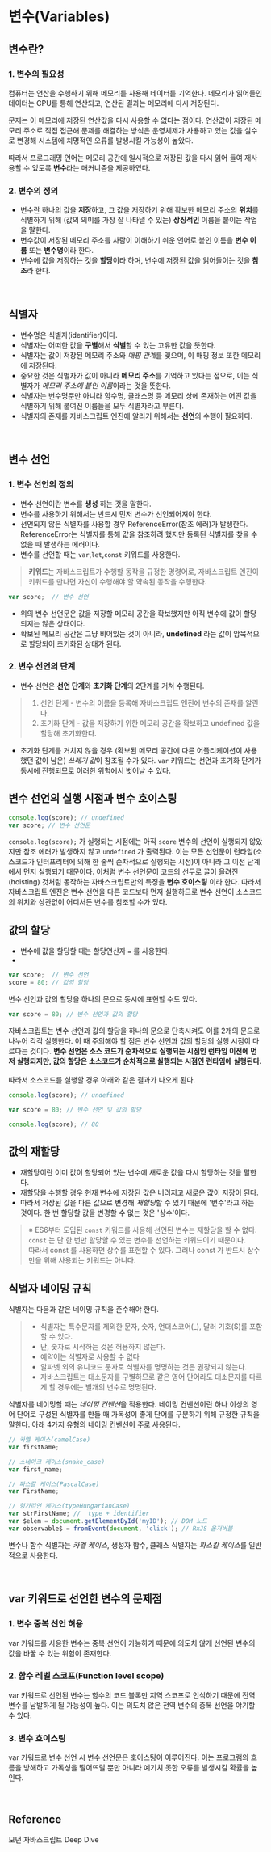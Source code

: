 # 변수(Variables)

## 변수란?
### 1. 변수의 필요성
  <p>컴퓨터는 연산을 수행하기 위해 메모리를 사용해 데이터를 기억한다. 메모리가 읽어들인 데이터는 CPU를 통해 연산되고, 연산된 결과는 메모리에 다시 저장된다.</p>
  <p>문제는 이 메모리에 저장된 연산값을 다시 사용할 수 없다는 점이다. 
  연산값이 저장된 메모리 주소로 직접 접근해 문제를 해결하는 방식은 운영체제가 사용하고 있는 값을 실수로 변경해 시스템에 치명적인 오류를 발생시킬 가능성이 높았다.</p>
  <p>따라서 프로그래밍 언어는 메모리 공간에 일시적으로 저장된 값을 다시 읽어 들여 재사용할 수 있도록 <strong>변수</strong>라는 매커니즘을 제공하였다.</p>
  
### 2. 변수의 정의
- 변수란 하나의 값을 **저장**하고, 그 값을 저장하기 위해 확보한 메모리 주소의 **위치**를 식별하기 위해 (값의 의미를 가장 잘 나타낼 수 있는) **상징적인** 이름을 붙이는 작업을 말한다.
- 변수값이 저장된 메모리 주소를 사람이 이해하기 쉬운 언어로 붙인 이름을 **변수 이름** 또는 **변수명**이라 한다.
- 변수에 값을 저장하는 것을 **할당**이라 하며, 변수에 저장된 값을 읽어들이는 것을 **참조**라 한다.

<br>

## 식별자
- 변수명은 식별자(identifier)이다.
- 식별자는 어떠한 값을 **구별**해서 **식별**할 수 있는 고유한 값을 뜻한다.
- 식별자는 값이 저장된 메모리 주소와 *매핑 관계*를 맺으며, 이 매핑 정보 또한 메모리에 저장된다.
- 중요한 것은 식별자가 값이 아니라 **메모리 주소**를 기억하고 있다는 점으로, 이는 식별자가 *메모리 주소에 붙인 이름*이라는 것을 뜻한다.
- 식별자는 변수명뿐만 아니라 함수명, 클래스명 등 메모리 상에 존재하는 어떤 값을 식별하기 위해 붙여진 이름들을 모두 식별자라고 부른다.
- 식별자의 존재를 자바스크립트 엔진에 알리기 위해서는 **선언**의 수행이 필요하다.

<br>

## 변수 선언

### 1. 변수 선언의 정의
- 변수 선언이란 변수를 **생성** 하는 것을 말한다.
- 변수를 사용하기 위해서는 반드시 먼저 변수가 선언되어져야 한다.
- 선언되지 않은 식별자를 사용할 경우 ReferenceError(참조 에러)가 발생한다. ReferenceError는 식별자를 통해 값을 참조하려 했지만 등록된 식별자를 찾을 수 없을 때 발생하는 에러이다.
- 변수를 선언할 때는 `var`,`let`,`const` 키워드를 사용한다.

> **키워드**는 자바스크립트가 수행할 동작을 규정한 명령어로, 자바스크립트 엔진이 키워드를 만나면 자신이 수행해야 할 약속된 동작을 수행한다.

```js
var score;  // 변수 선언
```

- 위의 변수 선언문은 값을 저장할 메모리 공간을 확보했지만 아직 변수에 값이 할당되지는 않은 상태이다.
- 확보된 메모리 공간은 그냥 비어있는 것이 아니라, **undefined** 라는 값이 암묵적으로 할당되어 초기화된 상태가 된다.

### 2. 변수 선언의 단계
- 변수 선언은 **선언 단계**와 **초기화 단계**의 2단계를 거쳐 수행된다.

> 1. 선언 단계 - 변수의 이름을 등록해 자바스크립트 엔진에 변수의 존재를 알린다.
> 2. 초기화 단계 - 값을 저장하기 위한 메모리 공간을 확보하고 undefined 값을 할당해 초기화한다.

- 초기화 단계를 거치지 않을 경우 (확보된 메모리 공간에 다른 어플리케이션이 사용했던 값이 남은) *쓰레기 값*이 참조될 수가 있다. `var` 키워드는 선언과 초기화 단계가 동시에 진행되므로 이러한 위험에서 벗어날 수 있다.

## 변수 선언의 실행 시점과 변수 호이스팅

```js
console.log(score); // undefined
var score; // 변수 선언문
```

`console.log(score);` 가 실행되는 시점에는 아직 `score` 변수의 선언이 실행되지 않았지만 참조 에러가 발생하지 않고 `undefined` 가 출력된다.
이는 모든 선언문이 런타임(소스코드가 인터프리터에 의해 한 줄씩 순차적으로 실행되는 시점)이 아니라 그 이전 단계에서 먼저 실행되기 때문이다.
이처럼 변수 선언문이 코드의 선두로 끌어 올려진(hoisting) 것처럼 동작하는 자바스크립트만의 특징을 **변수 호이스팅** 이라 한다.
따라서 자바스크립트 엔진은 변수 선언을 다른 코드보다 먼저 실행하므로 변수 선언이 소스코드의 위치와 상관없이 어디서든 변수를 참조할 수가 있다.

## 값의 할당
- 변수에 값을 할당할 때는 할당연산자 `=` 를 사용한다.
- 
```js
var score;  // 변수 선언
score = 80; // 값의 할당
```

변수 선언과 값의 할당을 하나의 문으로 동시에 표현할 수도 있다.

```js
var score = 80; // 변수 선언과 값의 할당
```

자바스크립트는 변수 선언과 값의 할당을 하나의 문으로 단축시켜도 이를 2개의 문으로 나누어 각각 실행한다.
이 때 주의해야 할 점은 변수 선언과 값의 할당의 실행 시점이 다르다는 것이다.
**변수 선언은 소스 코드가 순차적으로 실행되는 시점인 런타임 이전에 먼저 실행되지만, 값의 할당은 소스코드가 순차적으로 실행되는 시점인 런타임에 실행된다.** 
<br><br>
따라서 소스코드를 실행할 경우 아래와 같은 결과가 나오게 된다.

```js
console.log(score); // undefined

var score = 80; // 변수 선언 및 값의 할당

console.log(score); // 80
```

## 값의 재할당
- 재할당이란 이미 값이 할당되어 있는 변수에 새로운 값을 다시 할당하는 것을 말한다.
- 재할당을 수행할 경우 현재 변수에 저장된 값은 버려지고 새로운 값이 저장이 된다.
- 따라서 저장된 값을 다른 값으로 변경해 *재할당*할 수 있기 때문에 '변수'라고 하는 것이다. 한 번 할당할 값을 변경할 수 없는 것은 '상수'이다.

>  ※ ES6부터 도입된 `const` 키워드를 사용해 선언된 변수는 재할당을 할 수 없다.<br>
>  `const` 는 단 한 번만 할당할 수 있는 변수를 선언하는 키워드이기 때문이다.<br>
>  따라서 const 를 사용하면 상수를 표현할 수 있다. 그러나 const 가 반드시 상수만을 위해 사용되는 키워드는 아니다. 

## 식별자 네이밍 규칙
식별자는 다음과 같은 네이밍 규칙을 준수해야 한다.

> - 식별자는 특수문자를 제외한 문자, 숫자, 언더스코어(\_), 달러 기호($)를 포함할 수 있다.
> - 단, 숫자로 시작하는 것은 허용하지 않는다.
> - 예약어는 식별자로 사용할 수 없다
> - 알파벳 외의 유니코드 문자로 식별자를 명명하는 것은 권장되지 않는다.
> - 자바스크립트는 대소문자를 구별하므로 같은 영어 단어라도 대소문자를 다르게 할 경우에는 별개의 변수로 명명된다.


식별자를 네이밍할 때는 *네이밍 컨벤션*을 적용한다. 네이밍 컨벤션이란 하나 이상의 영어 단어로 구성된 식별자를 만들 때 가독성이 좋게 단어를 구분하기 위해 규정한 규칙을 말한다.
아래 4가지 유형의 네이밍 컨벤션이 주로 사용된다.

```js
// 카멜 케이스(camelCase)
var firstName;

// 스네이크 케이스(snake_case)
var first_name;

// 파스칼 케이스(PascalCase)
var FirstName;

// 헝가리언 케이스(typeHungarianCase)
var strFirstName; //  type + identifier
var $elem = document.getElementById('myID'); // DOM 노드
var observable$ = fromEvent(document, 'click'); // RxJS 옵저버블
```

변수나 함수 식별자는 *카멜 케이스*, 생성자 함수, 클래스 식별자는 *파스칼 케이스*를 일반적으로 사용한다.

<br>

## var 키워드로 선언한 변수의 문제점
### 1. 변수 중복 선언 허용
var 키워드를 사용한 변수는 중복 선언이 가능하기 때문에 의도치 않게 선언된 변수의 값을 바꿀 수 있는 위험이 존재한다. 

### 2. 함수 레벨 스코프(Function level scope)
var 키워드로 선언된 변수는 함수의 코드 블록만 지역 스코프로 인식하기 때문에 전역 변수를 남발하게 될 가능성이 높다. 이는 의도치 않은 전역 변수의 중복 선언을 야기할 수 있다.

### 3. 변수 호이스팅
var 키워드로 변수 선언 시 변수 선언문은 호이스팅이 이루어진다. 이는 프로그램의 흐름을 방해하고 가독성을 떨어뜨릴 뿐만 아니라 예기치 못한 오류를 발생시킬 확률을 높인다.


<br>

## Reference
모던 자바스크립트 Deep Dive

